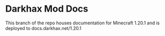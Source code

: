 # Darkhax Mod Docs
This branch of the repo houses documentation for Minecraft 1.20.1 and is deployed to docs.darkhax.net/1.20.1